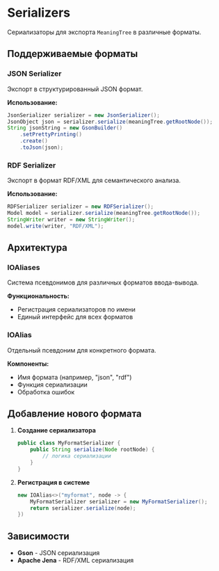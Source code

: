 # Serializers

Сериализаторы для экспорта `MeaningTree` в различные форматы.

## Поддерживаемые форматы

### JSON Serializer
Экспорт в структурированный JSON формат.

**Использование:**
```java
JsonSerializer serializer = new JsonSerializer();
JsonObject json = serializer.serialize(meaningTree.getRootNode());
String jsonString = new GsonBuilder()
    .setPrettyPrinting()
    .create()
    .toJson(json);
```

### RDF Serializer
Экспорт в формат RDF/XML для семантического анализа.

**Использование:**
```java
RDFSerializer serializer = new RDFSerializer();
Model model = serializer.serialize(meaningTree.getRootNode());
StringWriter writer = new StringWriter();
model.write(writer, "RDF/XML");
```

## Архитектура

### IOAliases
Система псевдонимов для различных форматов ввода-вывода.

**Функциональность:**
* Регистрация сериализаторов по имени
* Единый интерфейс для всех форматов

### IOAlias
Отдельный псевдоним для конкретного формата.

**Компоненты:**
* Имя формата (например, "json", "rdf")
* Функция сериализации
* Обработка ошибок

## Добавление нового формата

1. **Создание сериализатора**
   ```java
   public class MyFormatSerializer {
       public String serialize(Node rootNode) {
           // логика сериализации
       }
   }
   ```

2. **Регистрация в системе**
   ```java
   new IOAlias<>("myformat", node -> {
       MyFormatSerializer serializer = new MyFormatSerializer();
       return serializer.serialize(node);
   })
   ```

## Зависимости

* **Gson** - JSON сериализация
* **Apache Jena** - RDF/XML сериализация